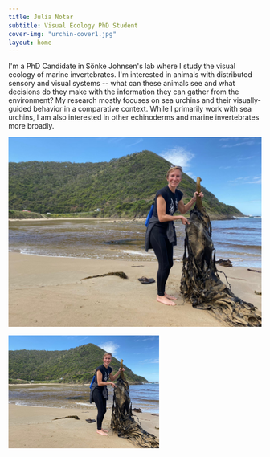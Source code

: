 ```yaml
---
title: Julia Notar
subtitle: Visual Ecology PhD Student
cover-img: "urchin-cover1.jpg"
layout: home
---
```


I'm a PhD Candidate in Sönke Johnsen's lab where I study the visual ecology of marine invertebrates. I'm interested in animals with distributed sensory and visual systems -- what can these animals see and what decisions do they make with the information they can gather from the environment? My research mostly focuses on sea urchins and their visually-guided behavior in a comparative context. While I primarily work with sea urchins, I am also interested in other echinoderms and marine invertebrates more broadly.

![me](australia_kelp.JPG)

<img style="float: left; padding-right: 20px;" width="300" src="/australia_kelp.JPG">
